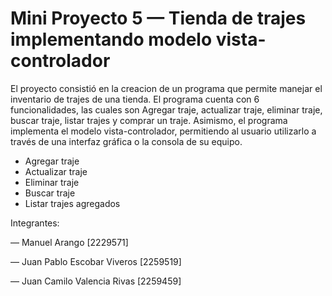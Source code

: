 # Mini Proyecto 5 — Tienda de trajes implementando modelo vista-controlador

El proyecto consistió en la creacion de un programa que permite manejar el inventario de trajes de una tienda. El programa cuenta con 6 funcionalidades, las cuales son Agregar traje, actualizar traje, eliminar traje,
buscar traje, listar trajes y comprar un traje. Asimismo, el programa implementa el modelo vista-controlador, permitiendo al usuario utilizarlo a través de una interfaz gráfica o la consola de su equipo.

* Agregar traje
* Actualizar traje
* Eliminar traje
* Buscar traje
* Listar trajes agregados


Integrantes:

— Manuel Arango [2229571]

— Juan Pablo Escobar Viveros [2259519]

— Juan Camilo Valencia Rivas [2259459]
